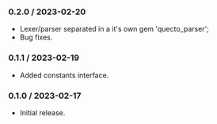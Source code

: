 ### 0.2.0 / 2023-02-20

* Lexer/parser separated in a it's own gem 'quecto_parser';
* Bug fixes.

### 0.1.1 / 2023-02-19

* Added constants interface.

### 0.1.0 / 2023-02-17

* Initial release.
